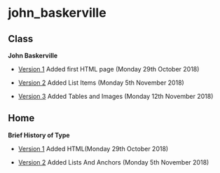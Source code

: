 # john_baskerville


## Class

<b>John Baskerville</b> 

- [Version 1](https://hopemcilroy.github.io/john_baskerville/baskerville1.html) 
Added first HTML page (Monday 29th October 2018)

- [Version 2](https://hopemcilroy.github.io/john_baskerville/baskerville2.html) 
Added List Items (Monday 5th November 2018)

- [Version 3](https://hopemcilroy.github.io/john_baskerville/baskerville3.html) 
Added Tables and Images (Monday 12th November 2018)


## Home


<b>Brief History of Type</b>

- [Version 1](https://hopemcilroy.github.io/john_baskerville/history1.html)
Added HTML(Monday 29th October 2018)

- [Version 2](https://hopemcilroy.github.io/john_baskerville/history2.html)
Added Lists And Anchors (Monday 5th November 2018)